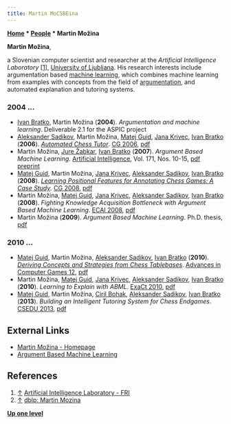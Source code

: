 ```yaml
---
title: Martin MoC5BEina
---
```

**[Home](Home "Home") \* [People](People "People") \* Martin Možina**


**Martin Možina**,  

a Slovenian computer scientist and researcher at the *Artificial Intelligence Laboratory* <a id="cite-note-1" href="#cite-ref-1">[1]</a>, [University of Ljubljana](University_of_Ljubljana "University of Ljubljana"). 
His research interests include argumentation based [machine learning](Learning "Learning"), which combines machine learning from examples with concepts from the field of [argumentation](https://en.wikipedia.org/wiki/Argumentation_theory), and automated explanation and tutoring systems.



### 2004 ...


* [Ivan Bratko](Ivan_Bratko "Ivan Bratko"), Martin Možina (**2004**). *Argumentation and machine learning*. Deliverable 2.1 for the ASPIC project
* [Aleksander Sadikov](Aleksander_Sadikov "Aleksander Sadikov"), Martin Možina, [Matej Guid](Matej_Guid "Matej Guid"), [Jana Krivec](Jana_Krivec "Jana Krivec"), [Ivan Bratko](Ivan_Bratko "Ivan Bratko") (**2006**). *[Automated Chess Tutor](https://link.springer.com/chapter/10.1007/978-3-540-75538-8_2)*. [CG 2006](CG_2006 "CG 2006"), [pdf](https://ailab.si/matej/doc/Automated_Chess_Tutor.pdf)
* Martin Možina, [Jure Žabkar](https://dblp.uni-trier.de/pers/hd/z/Zabkar:Jure), [Ivan Bratko](Ivan_Bratko "Ivan Bratko") (**2007**). *Argument Based Machine Learning*. [Artificial Intelligence](https://en.wikipedia.org/wiki/Artificial_Intelligence_(journal)), Vol. 171, Nos. 10-15, [pdf preprint](https://ailab.si/martin/abml/ABCN2aij_final.pdf)
* [Matej Guid](Matej_Guid "Matej Guid"), Martin Možina, [Jana Krivec](Jana_Krivec "Jana Krivec"), [Aleksander Sadikov](Aleksander_Sadikov "Aleksander Sadikov"), [Ivan Bratko](Ivan_Bratko "Ivan Bratko") (**2008**). *[Learning Positional Features for Annotating Chess Games: A Case Study](https://link.springer.com/chapter/10.1007/978-3-540-87608-3_18)*. [CG 2008](CG_2008 "CG 2008"), [pdf](https://ailab.si/matej/doc/Learning_Positional_Features-Case_Study.pdf)
* Martin Možina, [Matej Guid](Matej_Guid "Matej Guid"), [Jana Krivec](Jana_Krivec "Jana Krivec"), [Aleksander Sadikov](Aleksander_Sadikov "Aleksander Sadikov"), [Ivan Bratko](Ivan_Bratko "Ivan Bratko") (**2008**). *Fighting Knowledge Acquisition Bottleneck with Argument Based Machine Learning*. [ECAI 2008](https://dblp.uni-trier.de/db/conf/ecai/ecai2008.html), [pdf](https://ailab.si/martin/abml/abml_expert_system_for_web.pdf)
* Martin Možina (**2009**). *Argument Based Machine Learning*. Ph.D. thesis, [pdf](http://www.ailab.si/martin/mozina_phd.pdf)


### 2010 ...


* [Matej Guid](Matej_Guid "Matej Guid"), Martin Možina, [Aleksander Sadikov](Aleksander_Sadikov "Aleksander Sadikov"), [Ivan Bratko](Ivan_Bratko "Ivan Bratko") (**2010**). *[Deriving Concepts and Strategies from Chess Tablebases](https://link.springer.com/chapter/10.1007/978-3-642-12993-3_18)*. [Advances in Computer Games 12](Advances_in_Computer_Games_12 "Advances in Computer Games 12"), [pdf](https://ailab.si/matej/doc/Deriving_Concepts_and_Strategies_from_Chess_Tablebases.pdf)
* Martin Možina, [Matej Guid](Matej_Guid "Matej Guid"), [Jana Krivec](Jana_Krivec "Jana Krivec"), [Aleksander Sadikov](Aleksander_Sadikov "Aleksander Sadikov"), [Ivan Bratko](Ivan_Bratko "Ivan Bratko") (**2010**). *Learning to Explain with ABML*. [ExaCt 2010](https://dblp.uni-trier.de/db/conf/exact/exact2010.html), [pdf](http://ceur-ws.org/Vol-650/0037.pdf)
* [Matej Guid](Matej_Guid "Matej Guid"), Martin Možina, [Ciril Bohak](index.php?title=Ciril_Bohak&action=edit&redlink=1 "Ciril Bohak (page does not exist)"), [Aleksander Sadikov](Aleksander_Sadikov "Aleksander Sadikov"), [Ivan Bratko](Ivan_Bratko "Ivan Bratko") (**2013**). *Building an Intelligent Tutoring System for Chess Endgames*. [CSEDU 2013](https://dblp.uni-trier.de/db/conf/csedu/csedu2013.html), [pdf](https://scitepress.org/papers/2013/43891/43891.pdf)


## External Links


* [Martin Možina - Homepage](https://ailab.si/martin/)
* [Argument Based Machine Learning](https://ailab.si/martin/abml/)


## References


1. <a id="cite-ref-1" href="#cite-note-1">↑</a> [Artificial Intelligence Laboratory - FRI](https://fri.uni-lj.si/en/laboratory/lui)
2. <a id="cite-ref-2" href="#cite-note-2">↑</a> [dblp: Martin Mozina](https://dblp.uni-trier.de/pers/hd/m/Mozina:Martin)

**[Up one level](People "People")**







 
